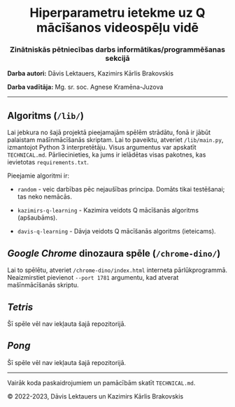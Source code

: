 <div align="center">
    <h1>Hiperparametru ietekme uz Q mācīšanos videospēļu vidē</h1>
    <h3>Zinātniskās pētniecības darbs informātikas/programmēšanas sekcijā</h3>
</div>

**Darba autori:** Dāvis Lektauers, Kazimirs Kārlis Brakovskis

**Darba vadītāja:** Mg. sr. soc. Agnese Kramēna-Juzova

***

## Algoritms (```/lib/```)

Lai jebkura no šajā projektā pieejamajām spēlēm strādātu, fonā ir jābūt palaistam mašīnmācīšanās skriptam. Lai to paveiktu, atveriet ```/lib/main.py```, izmantojot Python 3 interpretētāju. Visus argumentus var apskatīt ```TECHNICAL.md```. Pārliecinieties, ka jums ir ielādētas visas pakotnes, kas ievietotas ```requirements.txt```.

Pieejamie algoritmi ir:

- ```random``` - veic darbības pēc nejaušības principa. Domāts tikai testēšanai; tas neko nemācās.

- ```kazimirs-q-learning``` - Kazimira veidots Q mācīšanās algoritms (apšaubāms).

- ```davis-q-learning``` - Dāvja veidots Q mācīšanās algoritms (ieteicams).

## *Google Chrome* dinozaura spēle (```/chrome-dino/```)

Lai to spēlētu, atveriet ```/chrome-dino/index.html``` interneta pārlūkprogrammā. Neaizmirstiet pievienot ```--port 1781``` argumentu, kad atverat mašīnmācīšanās skriptu.

## *Tetris*

Šī spēle vēl nav iekļauta šajā repozitorijā.

## *Pong*

Šī spēle vēl nav iekļauta šajā repozitorijā.

***

Vairāk koda paskaidrojumiem un pamācībām skatīt ```TECHNICAL.md```.

© 2022-2023, Dāvis Lektauers un Kazimirs Kārlis Brakovskis